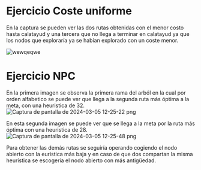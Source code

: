 # Ejercicio Coste uniforme


En la captura se pueden ver las dos rutas obtenidas con el menor costo hasta calatayud y una tercera que no llega a terminar en calatayud ya que los nodos que exploraría ya se habían explorado con un coste menor.

![wewqeqwe](https://github.com/DiegoPereiro1/AlgoritmosDeB-squeda/assets/150299123/61ef304e-566b-44e0-8195-3b111bd24d08)






# Ejercicio NPC
En la primera imagen se observa la primera rama del arból en la cual por orden alfabetico se puede ver que llega a la segunda ruta más óptima a la meta, con una heuristica de 32.
![Captura de pantalla de 2024-03-05 12-25-22 png](https://github.com/DiegoPereiro1/AlgoritmosDeB-squeda/assets/150299123/52dcecab-ebcf-4a05-806d-931d352f0998)

En esta segunda imagen se puede ver que se llega a la meta por la ruta más óptima con una heuristica de 28.
![Captura de pantalla de 2024-03-05 12-25-48 png](https://github.com/DiegoPereiro1/AlgoritmosDeB-squeda/assets/150299123/93739ee5-0e17-4162-b1c5-42f79b1afe65)

Para obtener las demás rutas se seguiría operando cogiendo el nodo abierto con la euristica más baja y en caso de que dos compartan la misma heurística se escogería el nodo abierto con más antigüedad.


